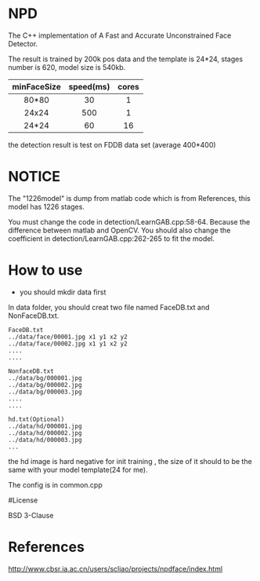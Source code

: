 # NPD

The C++ implementation of A Fast and Accurate Unconstrained Face Detector. 

The result is trained by 200k pos data and the template is 24*24, stages number is 620, model size is 540kb.

minFaceSize    |  speed(ms)  | cores 
:-----: | :----:    | :----:
80*80 |    30     | 1    
24x24 |    500    | 1
24*24 |   60     | 16

the detection result is test on FDDB data set (average 400*400)

# NOTICE

  The "1226model" is dump from matlab code which is from References, this model has 1226 stages.

  You must change the code in detection/LearnGAB.cpp:58-64. Because the difference between matlab and OpenCV. You should also change the coefficient in detection/LearnGAB.cpp:262-265 to fit the model.

# How to use
- you should mkdir data first

In data folder, you should creat two file named FaceDB.txt and NonFaceDB.txt.

```
FaceDB.txt
../data/face/00001.jpg x1 y1 x2 y2
../data/face/00002.jpg x1 y1 x2 y2
....
....
```

```
NonfaceDB.txt
../data/bg/000001.jpg
../data/bg/000002.jpg
../data/bg/000003.jpg
....
....
```

```
hd.txt(Optional)
../data/hd/000001.jpg
../data/hd/000002.jpg
../data/hd/000003.jpg
...
```

the hd image is hard negative for init training , the size of it should to be the same with your model template(24 for me).

The config is in common.cpp 

#License

BSD 3-Clause

# References

http://www.cbsr.ia.ac.cn/users/scliao/projects/npdface/index.html
